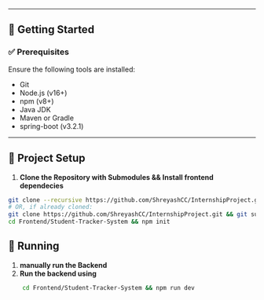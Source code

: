 
---

## 🚀 Getting Started

### ✅ Prerequisites

Ensure the following tools are installed:

- Git
- Node.js (v16+)
- npm (v8+)
- Java JDK
- Maven or Gradle
- spring-boot (v3.2.1)
---

## 🔧 Project Setup

1. **Clone the Repository with Submodules && Install frontend dependecies**

```bash
git clone --recursive https://github.com/ShreyashCC/InternshipProject.git
# OR, if already cloned:
git clone https://github.com/ShreyashCC/InternshipProject.git && git submodule update --init --recursive
cd Frontend/Student-Tracker-System && npm init

```

## 🔧  Running

1. **manually run the Backend**
2. **Run the backend using**
   
```bash
    cd Frontend/Student-Tracker-System && npm run dev
```

